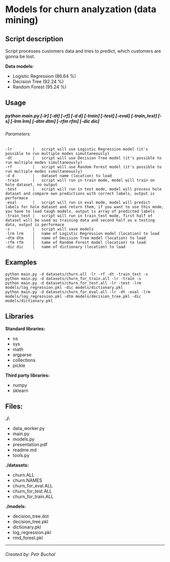 Models for churn analyzation (data mining)
====================
Script description
-----------
Script processes customers data and tries to predict, which customers are gonna be lost.

**Data models:**

* Logistic Regression (86.64 %)
* Decision Tree (92.24 %)
* Random Forest (95.24 %)

Usage
-----
##### python main.py [-lr] [-dt] [-rf] [-d d] [-train] [-test] [-eval] [-train_test] [-s] [-lrm lrm] [-dtm dtm] [-rfm rfm] [-dic dic]
###### Parameters: 

    -lr         |   script will use Logistic Regression model (it's possible to run multiple modes simultaneously)
    -dt         |   script will use Decision Tree model (it's possible to run multiple modes simultaneously)
    -rf         |   script will use Random Forest model (it's possible to run multiple modes simultaneously)
    -d d        |   dataset name (location) to load
    -train      |   script will run in train mode, model will train on hole dataset, no output
    -test       |   script will run in test mode, model will process hole dataset and compare own predictions with correct labels, output is performace
    -eval       |   script will run in eval mode, model will predict labels for hole dataset and return them, if you want to use this mode, you have to load taugh models, output is array of predicted labels
    -train_test |   script will run in train_test mode, first half of dataset will be used as training data and second half as a testing data, output is performace
    -s          |   script will save models
    -lrm lrm    |   name of Logistic Regression model (location) to load
    -dtm dtm    |   name of Decision Tree model (location) to load
    -rfm rfm    |   name of Random Forest model (location) to load
    -dic dic    |   name of dictionary (location) to load

Examples
-----------------
    python main.py -d datasets/churn.all -lr -rf -dt -train_test -s
    python main.py -d datasets/churn_for_train.all -lr -train -s
    python main.py -d datasets/churn_for_test.all -lr -test -lrm models/log_regression.pkl -dic models/dictionary.pkl
    python main.py -d datasets/churn_for_eval.all -lr -dt -eval -lrm models/log_regression.pkl -dtm models/decision_tree.pkl -dic models/dictionary.pkl

Libraries
-----------------
**Standard libraries:**
* os
* sys
* math
* argparse
* collections
* pickle

**Third party libraries:**
* numpy
* sklearn

Files:
---------------------------
**./:**

* data_worker.py
* main.py
* models.py
* presentation.pdf
* readme.md
* tools.py

**./datasets:**

* churn.ALL
* churn.NAMES
* churn_for_eval.ALL
* churn_for_test.ALL
* churn_for_train.ALL

**./models:**

* decision_tree.dot
* decision_tree.pkl
* dictionary.pkl
* log_regression.pkl
* rmd_forest.pkl

****

###### Created by: Petr Buchal
